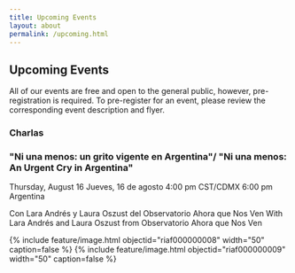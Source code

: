 ```yaml
---
title: Upcoming Events
layout: about
permalink: /upcoming.html
---
```


## Upcoming Events 

All of our events are free and open to the general public, however, pre-registration is required. To pre-register for an event, please review the corresponding event description and flyer. 

### Charlas 

### "Ni una menos: un grito vigente en Argentina"/ "Ni una menos: An Urgent Cry in Argentina" 
Thursday, August 16
Jueves, 16 de agosto 
4:00 pm CST/CDMX
6:00 pm Argentina 

Con Lara Andrés y Laura Oszust del Observatorio Ahora que Nos Ven
With Lara Andrés and Laura Oszust from Observatorio Ahora que Nos Ven

{% include feature/image.html objectid="riaf000000008" width="50" caption=false %}
{% include feature/image.html objectid="riaf000000009" width="50" caption=false %}